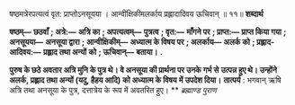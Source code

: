  

षष्ठमत्रेरपत्यत्वं वृत: प्राप्तोऽनसूयया । आन्वीक्षिकीमलर्काय प्रह्लादादिवय ऊचिवान् ॥ ११॥ **शब्दार्थ** 

**षष्ठम्—** **छठवाँ** **; अत्रे:—** **अत्रि का** **; अपत्यत्वम्—** **पुत्रत्व** **; वृत:—** **माँगने पर** **; प्राप्त:—** **प्राप्त किया गया** **; अनसूयया—** **अनसूया द्वारा** **; आन्वीक्षिकीम्—** **अध्यात्म के विषय पर** **; अलर्काय—** **अलर्क को** **; प्रह्लाद-आदिवय:—** **प्रह्लाद तथा अन्यों** **को** **; ऊचिवान्—** **बताया।** **.** 

**पुरुष के छठे अवतार अत्रि मुनि के पुत्र थे। वे अनसूया की प्रार्थना पर उनके गर्भ से** **उत्पन्न हुए थे। उन्होंने अलर्क, प्रह्लाद तथा अन्यों (यदु, हैहय आदि) को अध्यात्म के विषय** **में उपदेश दिया।** **तात्पर्य** : भगवान् ऋषि अत्रि तथा अनसूया के पुत्र, दत्तात्रेय के रूप में अवतरित हुए। ** *ब्रह्माण्ड पुराण* 